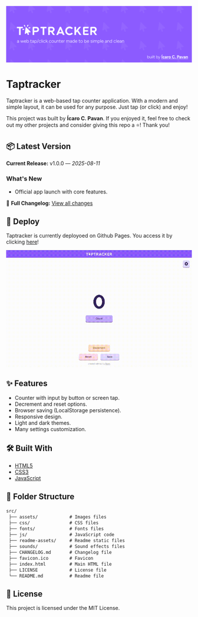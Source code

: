 <img src="readme-assets/banner.png">

# Taptracker

Taptracker is a web-based tap counter application. With a modern and simple layout, it can be used for any purpose. Just tap (or click) and enjoy!

This project was built by **Ícaro C. Pavan**. If you enjoyed it, feel free to check out my other projects and consider giving this repo a ⭐! Thank you!

## 📦 Latest Version

**Current Release:** v1.0.0 — *2025-08-11*  

### What's New
- Official app launch with core features.

🔗 **Full Changelog:** [View all changes](CHANGELOG.md)

## 🚀 Deploy

Taptracker is currently deployoed on Github Pages. You access it by clicking [here](https://icaropvn.github.io/taptracker/)!

<div style="text-align: center;">
    <img src="readme-assets/demo.gif" width="650">
</div>

## ✨ Features

- Counter with input by button or screen tap.
- Decrement and reset options.
- Browser saving (LocalStorage persistence).
- Responsive design.
- Light and dark themes.
- Many settings customization.


## 🛠️ Built With

- [HTML5](https://developer.mozilla.org/en-US/docs/Web/Guide/HTML/HTML5)
- [CSS3](https://developer.mozilla.org/en-US/docs/Web/CSS)
- [JavaScript](https://developer.mozilla.org/en-US/docs/Web/JavaScript)

## 📂 Folder Structure

```
src/
 ├── assets/            # Images files
 ├── css/               # CSS files
 ├── fonts/             # Fonts files
 ├── js/                # JavaScript code
 ├── readme-assets/     # Readme static files
 ├── sounds/            # Sound effects files
 ├── CHANGELOG.md       # Changelog file
 ├── favicon.ico        # Favicon
 ├── index.html         # Main HTML file
 ├── LICENSE            # License file
 └── README.md          # Readme file
```

## 📄 License

This project is licensed under the MIT License.
